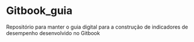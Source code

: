 # Gitbook_guia
Repositório para manter o guia digital para a construção de indicadores de desempenho desenvolvido no Gitbook
